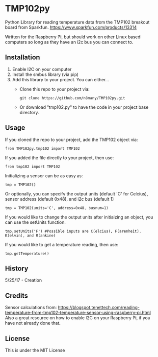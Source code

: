 # TMP102py

Python Library for reading temperature data from the TMP102 breakout board from Sparkfun.
https://www.sparkfun.com/products/13314

Written for the Raspberry Pi, but should work on other Linux based computers so long as they have an i2c bus you can connect to.

## Installation

1. Enable I2C on your computer
2. Install the smbus library (via pip)
3. Add this library to your project. You can either...
   * Clone this repo to your project via:
   
       ```git clone https://github.com/n8many/TMP102py.git```
       
   * Or download "tmp102.py" to have the code in your project base directory.


## Usage

If you cloned the repo to your project, add the TMP102 object via:

```from TMP102py.tmp102 import TMP102```

If you added the file directly to your project, then use:

```from tmp102 import TMP102```

Initializing a sensor can be as easy as:

```tmp = TMP102()```

Or optionally, you can specify the output units (default 'C' for Celcius), sensor address (default 0x48), and i2c bus (default 1)

```tmp = TMP102(units='C', address=0x48, busnum=1)```

If you would like to change the output units after initialzing an object, you can use the setUnits function.

```tmp.setUnits('F') #Possible inputs are C(elcius), F(arenheit), K(elvin), and R(ankine)```

If you would like to get a temperature reading, then use:

```tmp.getTemperature()```

## History

5/25/17 - Creation

## Credits

Sensor calculations from: https://blogspot.tenettech.com/reading-temperature-from-tmp102-temperature-sensor-using-raspberry-pi.html
Also a great resource on how to enable I2C on your Raspberry Pi, if you have not already done that.

## License

This is under the MIT License
